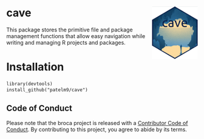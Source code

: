 # cave <img src="man/figures/logo.png" align="right" alt="" width="120" />  
This package stores the primitive file and package management functions that allow easy navigation while writing and managing R projects and packages.  

# Installation  
```
library(devtools)  
install_github("patelm9/cave")  
``` 

## Code of Conduct  

Please note that the broca project is released with a [Contributor Code of Conduct](https://contributor-covenant.org/version/2/0/CODE_OF_CONDUCT.html). By contributing to this project, you agree to abide by its terms.  


